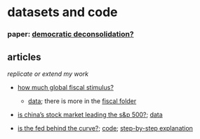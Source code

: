 # datasets and code

### paper: [democratic deconsolidation?](https://github.com/zilinskyjan/data_democracy_in_europe)

## articles

*replicate or extend my work*

- [how much global fiscal stimulus?](https://piie.com/blogs/realtime-economic-issues-watch/how-much-global-fiscal-stimulus) 
  - [data](https://github.com/zilinskyjan/datasets/blob/master/fiscal/growht_gdp_public_spending.csv); there is more in the [fiscal folder](https://github.com/zilinskyjan/datasets/tree/master/fiscal)

- [is china’s stock market leading the s&p 500?](https://www.piie.com/research/piie-charts/chinas-stock-market-leading-sp-500); [data](https://github.com/zilinskyjan/datasets/blob/master/china/shanghai_sp_correlation.csv)

- [is the fed behind the curve?](https://piie.com/blogs/realtime-economic-issues-watch/fed-behind-curve); [code](https://github.com/zilinskyjan/datasets/blob/master/blogs/gdp%20quarterly%20growth.do); [step-by-step explanation](http://janzilinsky.com/stata-reshape-dataset/)
